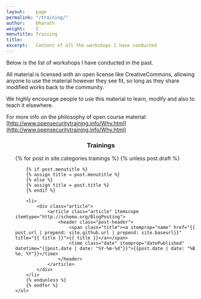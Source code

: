```yaml
---
layout:    page
permalink: "/training/"
author:    bharath
weight:    5
menutitle: Training
title:     
excerpt:   Content of all the workshops I have conducted
---
```


Below is the list of workshops I have conducted in the past.

All material is licensed with an open license like CreativeCommons, allowing anyone to use the material however they see fit, so long as they share modified works back to the community.

We highly encourage people to use this material to learn, modify and also to teach it elsewhere.

For more info on the philosophy of open course material: [http://www.opensecuritytraining.info/Why.html](http://www.opensecuritytraining.info/Why.html)

<div id="content" class="content">
    <center><h3>Trainings</h3></center>
    <ul class="category recent-posts">       
        {% for post in site.categories.trainings %}
        {% unless post.draft %}

        {% if post.menutitle %}
        {% assign title = post.menutitle %}
        {% else %}
        {% assign title = post.title %}
        {% endif %}

        <li>
            <div class="article">
                <article class="article" itemscope itemtype="http://schema.org/BlogPosting">
                    <header class="post-header">
                        <span class="title"><a itemprop="name" href="{{ post.url | prepend: site.github.url | prepend: site.baseurl}}" title="{{ title }}">{{ title }}</a></span>
                        <time class="date" itemprop="datePublished" datetime="{{post.date | date: "%Y-%m-%d"}}">{{post.date | date: "%B %e, %Y"}}</time>
                    </header>
                </article>
            </div>
        </li>
        {% endunless %}
        {% endfor %}
    </ul>

